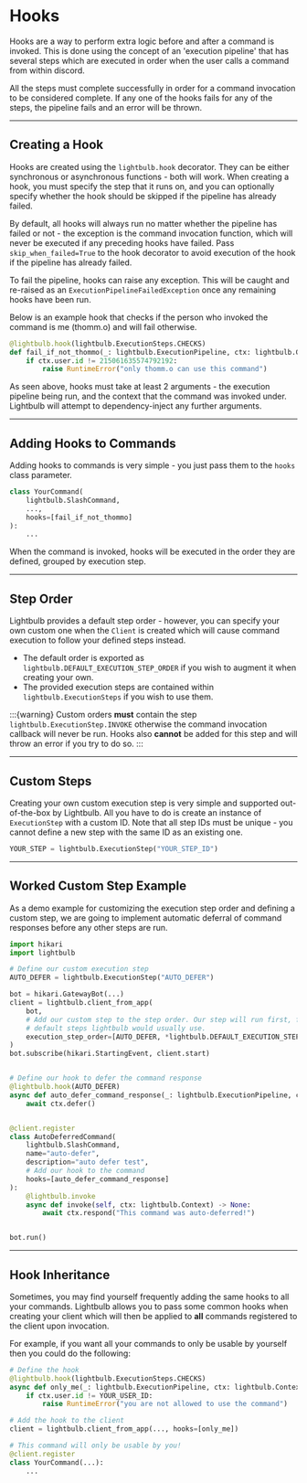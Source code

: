 # Hooks

Hooks are a way to perform extra logic before and after a command is invoked. This is done using the concept of
an 'execution pipeline' that has several steps which are executed in order when the user calls a command
from within discord.

All the steps must complete successfully in order for a command invocation to be considered complete. If any one
of the hooks fails for any of the steps, the pipeline fails and an error will be thrown.

---

## Creating a Hook

Hooks are created using the `lightbulb.hook` decorator. They can be either synchronous or asynchronous functions - both
will work. When creating a hook, you must specify the step that it runs on, and you can optionally specify
whether the hook should be skipped if the pipeline has already failed.

By default, all hooks will always run no matter whether the pipeline has failed or not - the exception is the 
command invocation function, which will never be executed if any preceding hooks have failed. Pass 
`skip_when_failed=True` to the hook decorator to avoid execution of the hook if the pipeline has already failed.

To fail the pipeline, hooks can raise any exception. This will be caught and re-raised as an
`ExecutionPipelineFailedException` once any remaining hooks have been run.

Below is an example hook that checks if the person who invoked the command is me (thomm.o) and will fail otherwise.

```python
@lightbulb.hook(lightbulb.ExecutionSteps.CHECKS)
def fail_if_not_thommo(_: lightbulb.ExecutionPipeline, ctx: lightbulb.Context) -> None:
    if ctx.user.id != 215061635574792192:
        raise RuntimeError("only thomm.o can use this command")
```

As seen above, hooks must take at least 2 arguments - the execution pipeline being run, and the context that the
command was invoked under. Lightbulb will attempt to dependency-inject any further arguments.

---

## Adding Hooks to Commands

Adding hooks to commands is very simple - you just pass them to the `hooks` class parameter.

```python
class YourCommand(
    lightbulb.SlashCommand,
    ...,
    hooks=[fail_if_not_thommo]
):
    ...
```

When the command is invoked, hooks will be executed in the order they are defined, grouped by execution step.

---

## Step Order

Lightbulb provides a default step order - however, you can specify your own custom one when the `Client` is created
which will cause command execution to follow your defined steps instead. 

- The default order is exported as `lightbulb.DEFAULT_EXECUTION_STEP_ORDER` if you wish to augment it when creating your own.
- The provided execution steps are contained within `lightbulb.ExecutionSteps` if you wish to use them.

:::{warning}
Custom orders **must** contain the step `lightbulb.ExecutionStep.INVOKE` otherwise the command invocation callback
will never be run. Hooks also **cannot** be added for this step and will throw an error if you try to do so.
:::

---

## Custom Steps

Creating your own custom execution step is very simple and supported out-of-the-box by Lightbulb. All you have to
do is create an instance of `ExecutionStep` with a custom ID. Note that all step IDs must be unique - you cannot
define a new step with the same ID as an existing one.

```python
YOUR_STEP = lightbulb.ExecutionStep("YOUR_STEP_ID")
```

---

## Worked Custom Step Example

As a demo example for customizing the execution step order and defining a custom step, we are going to implement
automatic deferral of command responses before any other steps are run.

```python
import hikari
import lightbulb

# Define our custom execution step
AUTO_DEFER = lightbulb.ExecutionStep("AUTO_DEFER")

bot = hikari.GatewayBot(...)
client = lightbulb.client_from_app(
    bot,
    # Add our custom step to the step order. Our step will run first, followed by all the
    # default steps lightbulb would usually use.
    execution_step_order=[AUTO_DEFER, *lightbulb.DEFAULT_EXECUTION_STEP_ORDER]
)
bot.subscribe(hikari.StartingEvent, client.start)


# Define our hook to defer the command response
@lightbulb.hook(AUTO_DEFER)
async def auto_defer_command_response(_: lightbulb.ExecutionPipeline, ctx: lightbulb.Context) -> None:
    await ctx.defer()


@client.register
class AutoDeferredCommand(
    lightbulb.SlashCommand,
    name="auto-defer",
    description="auto defer test",
    # Add our hook to the command
    hooks=[auto_defer_command_response]
):
    @lightbulb.invoke
    async def invoke(self, ctx: lightbulb.Context) -> None:
        await ctx.respond("This command was auto-deferred!")


bot.run()
```

---

## Hook Inheritance

Sometimes, you may find yourself frequently adding the same hooks to all your commands. Lightbulb allows you to
pass some common hooks when creating your client which will then be applied to **all** commands registered
to the client upon invocation.

For example, if you want all your commands to only be usable by yourself then you could do the following:

```python
# Define the hook
@lightbulb.hook(lightbulb.ExecutionSteps.CHECKS)
async def only_me(_: lightbulb.ExecutionPipeline, ctx: lightbulb.Context) -> None:
    if ctx.user.id != YOUR_USER_ID:
        raise RuntimeError("you are not allowed to use the command")

# Add the hook to the client
client = lightbulb.client_from_app(..., hooks=[only_me])

# This command will only be usable by you!
@client.register
class YourCommand(...):
    ...
```
